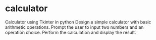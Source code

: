 # calculator
Calculator  using Tkinter in python
Design a simple calculator with basic arithmetic operations.
Prompt the user to input two numbers and an operation choice.
Perform the calculation and display the result.
